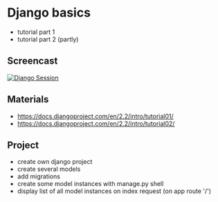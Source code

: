 # Django basics
- tutorial part 1
- tutorial part 2 (partly)

## Screencast
[![Django Session](http://img.youtube.com/vi/XaKJ9r36p1c/0.jpg)](http://www.youtube.com/watch?v=XaKJ9r36p1c "Django Python Session")


## Materials
- https://docs.djangoproject.com/en/2.2/intro/tutorial01/
- https://docs.djangoproject.com/en/2.2/intro/tutorial02/

## Project
- create own django project
- create several models
- add migrations
- create some model instances with manage.py shell
- display list of all model instances on index request (on app route '/')